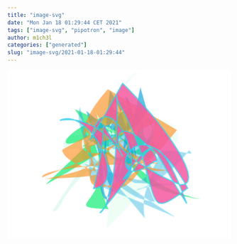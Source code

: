 ```yaml
---
title: "image-svg"
date: "Mon Jan 18 01:29:44 CET 2021"
tags: ["image-svg", "pipotron", "image"]
author: m1ch3l
categories: ["generated"]
slug: "image-svg/2021-01-18-01:29:44"
---
```


![](image.svg)
